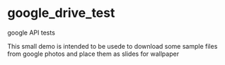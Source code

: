 # google_drive_test
google API tests

This small demo is intended to be usede to download some sample files from google photos and place them as slides for wallpaper
